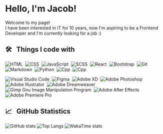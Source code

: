  # Hello, I'm Jacob!
 
<p>Welcome to my page! </br> I have been interested in IT for 10 years, now I'm aspiring to be a Frontend Developer and I'm currently looking for a job :)</p>

 
## 🛠 &nbsp; Things I code with
![HTML](https://img.shields.io/badge/-HTML-05122A?style=flat&logo=HTML5)&nbsp;
![CSS](https://img.shields.io/badge/-CSS-05122A?style=flat&logo=CSS3&logoColor=1572B6)&nbsp;
![JavaScript](https://img.shields.io/badge/-JavaScript-05122A?style=flat&logo=javascript)&nbsp;
![SCSS](https://img.shields.io/badge/-SCSS-05122A?style=flat&logo=SASS)&nbsp;
![React](https://img.shields.io/badge/-React-05122A?style=flat&logo=react)&nbsp;
![Bootstrap](https://img.shields.io/badge/-Bootstrap-05122A?style=flat-square&logo=bootstrap)&nbsp;
![Git](https://img.shields.io/badge/-Git-05122A?style=flat&logo=git)&nbsp;
![Markdown](https://img.shields.io/badge/-Markdown-05122A?style=flat&logo=markdown)&nbsp;
![Python](https://img.shields.io/badge/-Python-05122A?style=flat&logo=python)&nbsp;
![Cpp](https://img.shields.io/badge/-C++-05122A?style=flat&logo=c%2B%2B&)&nbsp;
![Cpp](https://img.shields.io/badge/-C++-05122A?style=flat&logo=c%2B%2B&)&nbsp;

![Visual Studio Code](https://img.shields.io/badge/-Visual%20Studio%20Code-05122A?style=flat&logo=visual-studio-code&logoColor=007ACC)&nbsp;
![Figma](https://img.shields.io/badge/-Figma-05122A?style=flat&logo=Figma)&nbsp;
![Adobe XD](https://img.shields.io/badge/Adobe%20XD-05122A?style=flat&logo=Adobe%20XD)&nbsp;
![Adobe Photoshop](https://img.shields.io/badge/Adobe%20Photoshop-05122A?style=flat&logo=adobephotoshop)&nbsp;
![Adobe Illustrator](https://img.shields.io/badge/Adobe%20Illustrator-05122A?style=flat&logo=adobeillustrator)&nbsp;
![Adobe Dreamweaver](https://img.shields.io/badge/Adobe%20Dreamweaver-05122A?style=flat&logo=Adobe%20Dreamweaver)&nbsp;
![Gimp Gnu Image Manipulation Program](https://img.shields.io/badge/Gimp-05122A?style=flat&logo=gimp)&nbsp;
![Adobe After Effects](https://img.shields.io/badge/Adobe%20After%20Effects-05122A?style=flat&logo=Adobe%20After%20Effects)&nbsp;
![Adobe Premiere Pro](https://img.shields.io/badge/Adobe%20Premiere%20Pro-05122A?style=flat&logo=Adobe%20Premiere%20Pro)&nbsp;
 

## 📈 &nbsp; GitHub Statistics
![GitHub stats](https://github-readme-stats.vercel.app/api?username=JakubFaltyn&show_icons=true&hide=stars,prs&count_private=true&theme=radical)
![Top Langs](https://github-readme-stats.vercel.app/api/top-langs/?username=JakubFaltyn&layout=compact&theme=radical)
![WakaTime stats](https://github-readme-stats.vercel.app/api/wakatime?username=JakubFaltyn&v=2)
